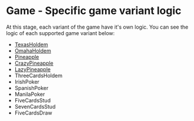 # Game - Specific game variant logic

At this stage, each variant of the game have it's own logic. You can see the logic of each supported game variant below:
 * [TexasHoldem](https://github.com/Ericmas001/BluffinMuffin.Protocol/blob/develop/Documentation/Game.Variant.Holdem.TexasHoldem.md)
 * [OmahaHoldem](https://github.com/Ericmas001/BluffinMuffin.Protocol/blob/develop/Documentation/Game.Variant.Holdem.OmahaHoldem.md)
 * [Pineapple](https://github.com/Ericmas001/BluffinMuffin.Protocol/blob/develop/Documentation/Game.Variant.Holdem.Pineapple.md)
 * [CrazyPineapple](https://github.com/Ericmas001/BluffinMuffin.Protocol/blob/develop/Documentation/Game.Variant.Holdem.CrazyPineapple.md)
 * [LazyPineapple](https://github.com/Ericmas001/BluffinMuffin.Protocol/blob/develop/Documentation/Game.Variant.Holdem.LazyPineapple.md)
 * ThreeCardsHoldem
 * IrishPoker
 * SpanishPoker
 * ManilaPoker
 * FiveCardsStud
 * SevenCardsStud
 * FiveCardsDraw